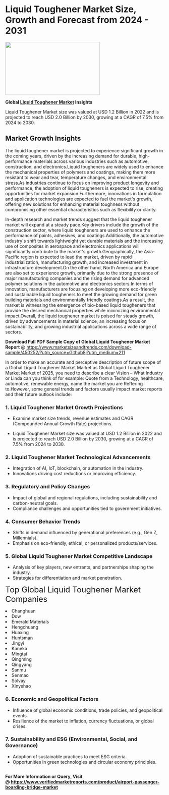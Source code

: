 <H1>Liquid Toughener Market Size, Growth and Forecast from 2024 - 2031</H1><img class="aligncenter size-medium wp-image-584254" src="https://thirdeyenews.in/wp-content/uploads/2024/09/Global-Market-Research-300x168.jpeg" alt="" width="300" height="168" /><p><strong>Global&nbsp;<a href="https://www.marketsizeandtrends.com/download-sample/450252/?utm_source=Github8j?utm_medium=211">Liquid Toughener Market</a> Insights</strong></p><p>Liquid Toughener Market size was valued at USD 1.2 Billion in 2022 and is projected to reach USD 2.0 Billion by 2030, growing at a CAGR of 7.5% from 2024 to 2030.</p><p><h2>Market Growth Insights</h2> <p>The liquid toughener market is projected to experience significant growth in the coming years, driven by the increasing demand for durable, high-performance materials across various industries such as automotive, construction, and electronics.Liquid tougheners are widely used to enhance the mechanical properties of polymers and coatings, making them more resistant to wear and tear, temperature changes, and environmental stress.As industries continue to focus on improving product longevity and performance, the adoption of liquid tougheners is expected to rise, creating opportunities for market expansion.Furthermore, innovations in formulation and application technologies are expected to fuel the market's growth, offering new solutions for enhancing material toughness without compromising other essential characteristics such as flexibility or clarity.</p> <p>In-depth research and market trends suggest that the liquid toughener market will expand at a steady pace.Key drivers include the growth of the construction sector, where liquid tougheners are used to enhance the performance of paints, adhesives, and coatings.Additionally, the automotive industry's shift towards lightweight yet durable materials and the increasing use of composites in aerospace and electronics applications will significantly contribute to the market's growth.Geographically, the Asia-Pacific region is expected to lead the market, driven by rapid industrialization, manufacturing growth, and increased investment in infrastructure development.On the other hand, North America and Europe are also set to experience growth, primarily due to the strong presence of major manufacturing companies and the rising demand for advanced polymer solutions in the automotive and electronics sectors.In terms of innovation, manufacturers are focusing on developing more eco-friendly and sustainable liquid tougheners to meet the growing demand for green building materials and environmentally friendly coatings.As a result, the market is witnessing the emergence of bio-based liquid tougheners that provide the desired mechanical properties while minimizing environmental impact.Overall, the liquid toughener market is poised for steady growth, driven by advancements in material science, an increasing focus on sustainability, and growing industrial applications across a wide range of sectors.</p> <p><span class=""><strong>Download Full PDF Sample Copy of Global Liquid Toughener Market Report</strong> @ <a href="https://www.marketsizeandtrends.com/download-sample/450252/?utm_source=Github8j?utm_medium=211" target="_blank">https://www.marketsizeandtrends.com/download-sample/450252/?utm_source=Github8j?utm_medium=211</a></span></p><p>In order to make an accurate and perceptive description of future scope of a Global&nbsp;Liquid Toughener Market Market as Global&nbsp;Liquid Toughener Market Market of 2025, you need to describe a clear Vision &ndash; What Industry or Linda can you think of for example: Quote from a Technology, healthcare, automotive, renewable energy, name the market you are Reffering to.However, some general trends and factors usually impact market reports and their future outlook include:</p><h3>1.&nbsp;<strong>Liquid Toughener Market Growth Projections</strong></h3><ul><li>Examine market size trends, revenue estimates and CAGR (Compounded Annual Growth Rate) projections.</li><li><p>Liquid Toughener Market size was valued at USD 1.2 Billion in 2022 and is projected to reach USD 2.0 Billion by 2030, growing at a CAGR of 7.5% from 2024 to 2030.</p></li></ul><h3>2.&nbsp;<strong>Liquid Toughener Market Technological Advancements</strong></h3><ul><li>Integration of AI, IoT, blockchain, or automation in the industry.</li><li>Innovations driving cost reductions or improving efficiency.</li></ul><h3>3.&nbsp;<strong>Regulatory and Policy Changes</strong></h3><ul><li>Impact of global and regional regulations, including sustainability and carbon-neutral goals.</li><li>Compliance challenges and opportunities tied to government initiatives.</li></ul><h3>4.&nbsp;<strong>Consumer Behavior Trends</strong></h3><ul><li>Shifts in demand influenced by generational preferences (e.g., Gen Z, Millennials).</li><li>Emphasis on eco-friendly, ethical, or personalized products/services.</li></ul><h3>5.&nbsp;<strong>Global Liquid Toughener Market Competitive Landscape</strong></h3><ul><li>Analysis of key players, new entrants, and partnerships shaping the industry.</li><li>Strategies for differentiation and market penetration.</li></ul><p data-pm-slice="1 1 []"><span style="color: inherit; font-family: inherit; font-size: 25px;">Top Global Liquid Toughener Market Companies</span></p><div class="" data-test-id=""><p><li>Changhuan</li><li> Dow</li><li> Emerald Materials</li><li> Hengchuang</li><li> Huaxing</li><li> Huntsman</li><li> Jingyi</li><li> Kaneka</li><li> Mingtai</li><li> Qingming</li><li> Qingyang</li><li> Sanmu</li><li> Senmao</li><li> Solvay</li><li> Xinyehao</li></p></div><h3>6.&nbsp;<strong>Economic and Geopolitical Factors</strong></h3><ul><li>Influence of global economic conditions, trade policies, and geopolitical events.</li><li>Resilience of the market to inflation, currency fluctuations, or global crises.</li></ul><h3>7.&nbsp;<strong>Sustainability and ESG (Environmental, Social, and Governance)</strong></h3><ul><li>Adoption of sustainable practices to meet ESG criteria.</li><li>Opportunities in green technologies and circular economy principles.</li></ul><h2><strong style="font-size: 14px;">For More Information or Query, Visit @&nbsp;</strong><a style="background-color: #ffffff; font-size: 14px;" href="https://www.marketsizeandtrends.com/report/liquid-toughener-market/" target="_blank">https://www.verifiedmarketreports.com/product/airport-passenger-boarding-bridge-market</a></h2>
